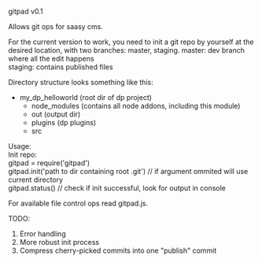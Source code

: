 gitpad v0.1

Allows git ops for saasy cms. 

For the current version to work, you need to init a git repo by yourself at the desired location, with two branches: master, staging.
master: dev branch where all the edit happens  
staging: contains published files  

Directory structure looks something like this:  
- my_dp_helloworld (root dir of dp project)  
  - node_modules (contains all node addons, including this module)  
  - out (output dir)  
  - plugins (dp plugins)  
  - src  

Usage:  
Init repo:  
  gitpad = require('gitpad')  
  gitpad.init('path to dir containing root .git') // if argument ommited will use current directory  
  gitpad.status()                                 // check if init successful, look for output in console  
  
For available file control ops read gitpad.js.  
  
TODO:  
1. Error handling  
2. More robust init process  
3. Compress cherry-picked commits into one "publish" commit  

